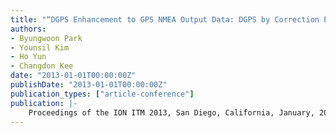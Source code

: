 ```yaml
---
title: "“DGPS Enhancement to GPS NMEA Output Data: DGPS by Correction Projection to Position-Domain"
authors:
- Byungwoon Park
- Younsil Kim
- Ho Yun
- Changdon Kee
date: "2013-01-01T00:00:00Z"
publishDate: "2013-01-01T00:00:00Z"
publication_types: ["article-conference"]
publication: |-
    Proceedings of the ION ITM 2013, San Diego, California, January, 2013
---
```

